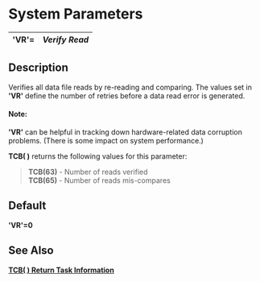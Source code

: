 # System Parameters

**'VR'=** |  **_Verify Read_**  
---|---  
  
##  Description

Verifies all data file reads by re-reading and comparing. The values set in **'VR'** define the number of retries before a data read error is generated.

#### **Note:**  
**'VR'** can be helpful in tracking down hardware-related data corruption problems. (There is some impact on system performance.)

**TCB( )** returns the following values for this parameter:

> **TCB(63)** \- Number of reads verified  
> **TCB(65)** \- Number of reads mis-compares

##  Default

**'VR'=0**

##  See Also

**[TCB( ) Return Task Information](../functions/tcb.md)**
